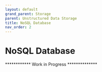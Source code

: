 ```yaml
---
layout: default
grand_parent: Storage
parent: Unstructured Data Storage
title: NoSQL Database
nav_order: 2
---
```



# NoSQL Database

************ Work in Progress **************